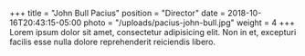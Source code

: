+++
title = "John Bull Pacius"
position = "Director"
date = 2018-10-16T20:43:15-05:00
photo = "/uploads/pacius-john-bull.jpg"
weight = 4
+++
Lorem ipsum dolor sit amet, consectetur adipisicing elit. Non in et, excepturi facilis esse nulla dolore reprehenderit reiciendis libero.